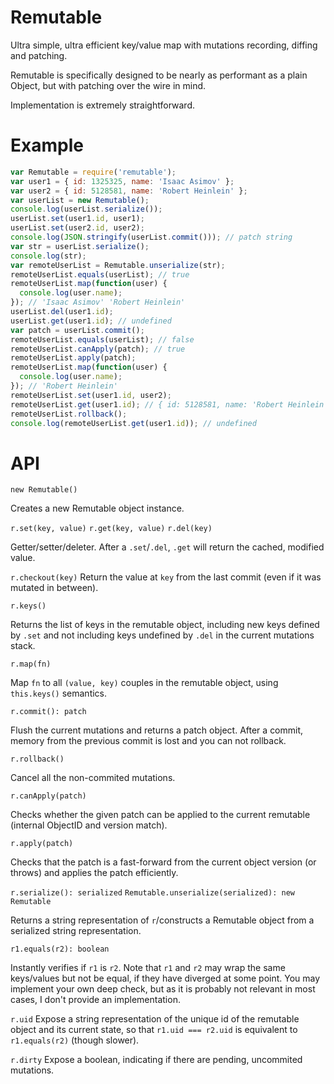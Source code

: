Remutable
=========

Ultra simple, ultra efficient key/value map with mutations recording, diffing and patching.

Remutable is specifically designed to be nearly as performant as a plain Object, but with patching over the wire in mind.

Implementation is extremely straightforward.

Example
=======
```js
var Remutable = require('remutable');
var user1 = { id: 1325325, name: 'Isaac Asimov' };
var user2 = { id: 5128581, name: 'Robert Heinlein' };
var userList = new Remutable();
console.log(userList.serialize());
userList.set(user1.id, user1);
userList.set(user2.id, user2);
console.log(JSON.stringify(userList.commit())); // patch string
var str = userList.serialize();
console.log(str);
var remoteUserList = Remutable.unserialize(str);
remoteUserList.equals(userList); // true
remoteUserList.map(function(user) {
  console.log(user.name);
}); // 'Isaac Asimov' 'Robert Heinlein'
userList.del(user1.id);
userList.get(user1.id); // undefined
var patch = userList.commit();
remoteUserList.equals(userList); // false
remoteUserList.canApply(patch); // true
remoteUserList.apply(patch);
remoteUserList.map(function(user) {
  console.log(user.name);
}); // 'Robert Heinlein'
remoteUserList.set(user1.id, user2);
remoteUserList.get(user1.id); // { id: 5128581, name: 'Robert Heinlein' }
remoteUserList.rollback();
console.log(remoteUserList.get(user1.id)); // undefined
```


API
===

`new Remutable()`

Creates a new Remutable object instance.

`r.set(key, value)`
`r.get(key, value)`
`r.del(key)`

Getter/setter/deleter.
After a `.set`/`.del`, `.get` will return the cached, modified value.

`r.checkout(key)`
Return the value at `key` from the last commit (even if it was mutated in between).

`r.keys()`

Returns the list of keys in the remutable object, including new keys defined by `.set` and not including keys undefined by `.del` in the current mutations stack.

`r.map(fn)`

Map `fn` to all `(value, key)` couples in the remutable object, using `this.keys()` semantics.

`r.commit(): patch`

Flush the current mutations and returns a patch object.
After a commit, memory from the previous commit is lost and you can not rollback.

`r.rollback()`

Cancel all the non-commited mutations.

`r.canApply(patch)`

Checks whether the given patch can be applied to the current remutable (internal ObjectID and version match).

`r.apply(patch)`

Checks that the patch is a fast-forward from the current object version (or throws) and applies the patch efficiently.

`r.serialize(): serialized`
`Remutable.unserialize(serialized): new Remutable`

Returns a string representation of `r`/constructs a Remutable object from a serialized string representation.

`r1.equals(r2): boolean`

Instantly verifies if `r1` is `r2`.
Note that `r1` and `r2` may wrap the same keys/values but not be equal, if they have diverged at some point.
You may implement your own deep check, but as it is probably not relevant in most cases, I don't provide an implementation.

`r.uid`
Expose a string representation of the unique id of the remutable object and its current state, so that `r1.uid === r2.uid` is equivalent to `r1.equals(r2)` (though slower).

`r.dirty`
Expose a boolean, indicating if there are pending, uncommited mutations.
